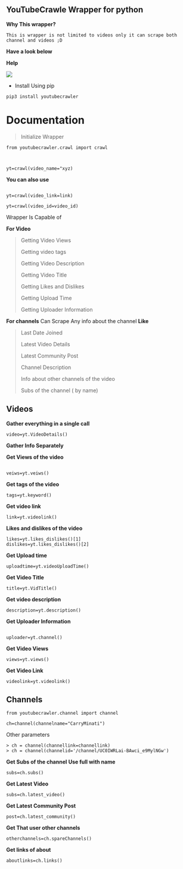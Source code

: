 ## YouTubeCrawle Wrapper for python

  **Why This wrapper?**
```
This is wrapper is not limited to videos only it can scrape both channel and videos ;D 
```
__Have a look below__


**Help**

<a href="https://t.me/exmatrixchat"><img src="https://img.shields.io/badge/Help-red.svg?style=for-the-badge&logo=Telegram"></a>

- Install Using pip
``` 
pip3 install youtubecrawler

```


# Documentation

> Initialize Wrapper

```
from youtubecrawler.crawl import crawl



yt=crawl(video_name="xyz)

```

**You can also use**

```

yt=crawl(video_link=link)

yt=crawl(video_id=video_id)

```

Wrapper Is Capable of 

**For Video**

> Getting Video Views
> 
> Getting video tags
> 
> Getting Video Description
> 
> Getting Video Title
> 
> Getting Likes and Dislikes
> 
> Getting Upload Time
> 
> Getting Uploader Information

**For channels**
Can Scrape Any info about the channel
__Like__

> Last Date Joined
> 
> Latest Video Details
> 
> Latest Community Post
> 
> Channel Description
> 
> Info about other channels of the video
> 
> Subs of the channel ( by name)

## Videos

**Gather everything in a single call**

```
video=yt.VideoDetails()
```

__Gather Info Separately__

**Get Views of the video**

```

veiws=yt.veiws()

```

**Get tags of the video**

```
tags=yt.keyword()
```

**Get video link**

```
link=yt.videolink()
```

**Likes and dislikes of the video**

```
likes=yt.likes_dislikes()[1]
dislikes=yt.likes_dislikes()[2]
```

**Get Upload time**

```
uploadtime=yt.videoUploadTime()
```

**Get Video Title**

```
title=yt.VidTitle()
```

**Get video description**


```
description=yt.description()
```


**Get Uploader Information**

```

uploader=yt.channel()
```


**Get Video Views**

```
views=yt.views()
```


**Get Video Link**

```
videolink=yt.videolink()

```

## Channels

```
from youtubecrawler.channel import channel

ch=channel(channelname="CarryMinati")

```

Other parameters
```
> ch = channel(channellink=channellink)
> ch = channel(channelid='/channel/UC0IWRLai-BAwci_e9MylNGw')
```

**Get Subs of the channel**
__Use full with name__

```
subs=ch.subs()
```

**Get Latest Video**

```
subs=ch.latest_video()
```

**Get Latest Community Post**

```
post=ch.latest_community()
```

**Get That user other channels**
```
otherchannels=ch.spareChannels()
```

**Get links of about**

```
aboutlinks=ch.links()
```



